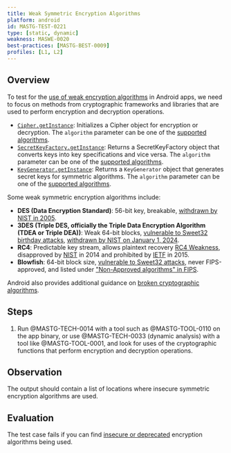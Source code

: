 ```yaml
---
title: Weak Symmetric Encryption Algorithms
platform: android
id: MASTG-TEST-0221
type: [static, dynamic]
weakness: MASWE-0020
best-practices: [MASTG-BEST-0009]
profiles: [L1, L2]
---
```

## Overview

To test for the [use of weak encryption algorithms](../../../Document/0x04g-Testing-Cryptography.md#identifying-insecure-andor-deprecated-cryptographic-algorithms) in Android apps, we need to focus on methods from cryptographic frameworks and libraries that are used to perform encryption and decryption operations.

- [`Cipher.getInstance`](https://developer.android.com/reference/javax/crypto/Cipher#getInstance(java.lang.String)): Initializes a Cipher object for encryption or decryption. The `algorithm` parameter can be one of the [supported algorithms](https://docs.oracle.com/javase/8/docs/technotes/guides/security/StandardNames.html#Cipher).
- [`SecretKeyFactory.getInstance`](https://developer.android.com/reference/javax/crypto/SecretKeyFactory#getInstance(java.lang.String)): Returns a SecretKeyFactory object that converts keys into key specifications and vice versa. The `algorithm` parameter can be one of the [supported algorithms](https://docs.oracle.com/javase/8/docs/technotes/guides/security/StandardNames.html#SecretKeyFactory).
- [`KeyGenerator.getInstance`](https://developer.android.com/reference/javax/crypto/KeyGenerator#getInstance(java.lang.String)): Returns a `KeyGenerator` object that generates secret keys for symmetric algorithms. The `algorithm` parameter can be one of the [supported algorithms](https://docs.oracle.com/javase/8/docs/technotes/guides/security/StandardNames.html#KeyGenerator).

Some weak symmetric encryption algorithms include:

- **DES (Data Encryption Standard)**: 56-bit key, breakable, [withdrawn by NIST in 2005](https://csrc.nist.gov/pubs/fips/46-3/final).
- **3DES (Triple DES, officially the Triple Data Encryption Algorithm (TDEA or Triple DEA))**: Weak 64-bit blocks, [vulnerable to Sweet32 birthday attacks](https://sweet32.info/), [withdrawn by NIST on January 1, 2024](https://csrc.nist.gov/pubs/sp/800/67/r2/final).
- **RC4**: Predictable key stream, allows plaintext recovery [RC4 Weakness](https://www.rc4nomore.com/), disapproved by [NIST](https://nvlpubs.nist.gov/nistpubs/specialpublications/nist.sp.800-52r1.pdf) in 2014 and prohibited by [IETF](https://datatracker.ietf.org/doc/html/rfc7465) in 2015.
- **Blowfish**: 64-bit block size, [vulnerable to Sweet32 attacks](https://en.wikipedia.org/wiki/Birthday_attack), never FIPS-approved, and listed under ["Non-Approved algorithms" in FIPS](https://csrc.nist.gov/csrc/media/projects/cryptographic-module-validation-program/documents/security-policies/140sp2092.pdf).

Android also provides additional guidance on [broken cryptographic algorithms](https://developer.android.com/privacy-and-security/risks/broken-cryptographic-algorithm).

## Steps

1. Run @MASTG-TECH-0014 with a tool such as @MASTG-TOOL-0110 on the app binary, or use @MASTG-TECH-0033 (dynamic analysis) with a tool like @MASTG-TOOL-0001, and look for uses of the cryptographic functions that perform encryption and decryption operations.

## Observation

The output should contain a list of locations where insecure symmetric encryption algorithms are used.

## Evaluation

The test case fails if you can find [insecure or deprecated](../../../Document/0x04g-Testing-Cryptography.md#identifying-insecure-andor-deprecated-cryptographic-algorithms) encryption algorithms being used.
